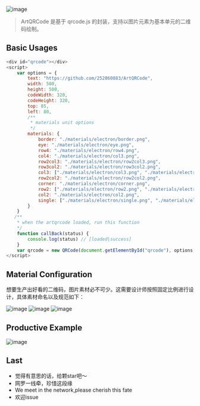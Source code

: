 ![image](http://wx1.sinaimg.cn/large/a73bc6a1ly1fz9rutoazqj21kw0lon0r.jpg)  

>ArtQRCode 是基于 qrcode.js 的封装，支持以图片元素为基本单元的二维码绘制。

## Basic Usages
```js
<div id="qrcode"></div>
<script>
    var options = {
        text: "https://github.com/252860883/ArtQRCode",
        width: 500,
        height: 500,
        codeWidth: 320,
        codeHeight: 320,
        top: 85,
        left: 80,
        /**
         * materials unit options
         */
        materials: {
            border: "./materials/electron/border.png",
            eye: "./materials/electron/eye.png",
            row4: "./materials/electron/row4.png",
            col4: "./materials/electron/col3.png",
            row2col3: "./materials/electron/row2col3.png",
            row3col2: "./materials/electron/row3col2.png",
            col3: ["./materials/electron/col3.png", "./materials/electron/col3_2.png"],
            row2col2: "./materials/electron/row2col2.png",
            corner: "./materials/electron/corner.png",
            row2: ["./materials/electron/row2.png", "./materials/electron/row2_2.png"],
            col2: "./materials/electron/col2.png",
            single: ["./materials/electron/single.png", "./materials/electron/single_2.png"],
        }
    }
   /**
    * when the artqrcode loaded, run this function
    */
    function callBack(status) {
        console.log(status) // [loaded|success]
    }
    var qrcode = new QRCode(document.getElementById("qrcode"), options, callBack);
</script>
```

## Material Configuration
想要生产出好看的二维码，图片素材必不可少。这需要设计师按照固定比例进行设计，具体素材命名以及规范如下：

![image](https://wx1.sinaimg.cn/large/a73bc6a1ly1g7pse7pdf7j22dx0l3ae2.jpg)
![image](https://wx4.sinaimg.cn/large/a73bc6a1ly1g9cvlo4qkuj21n00jydmf.jpg)
![image](https://wx2.sinaimg.cn/large/a73bc6a1ly1g7pr17yjbgg21mn0m5jx5.gif)

## Productive Example
![image](http://wx2.sinaimg.cn/large/a73bc6a1ly1fmeydtz4jej21kw0qzgz6.jpg)


## Last
- 觉得有意思的话，给颗star吧～
- 网罗一线牵，珍惜这段缘
- We meet in the network,please cherish this fate
- 欢迎issue

